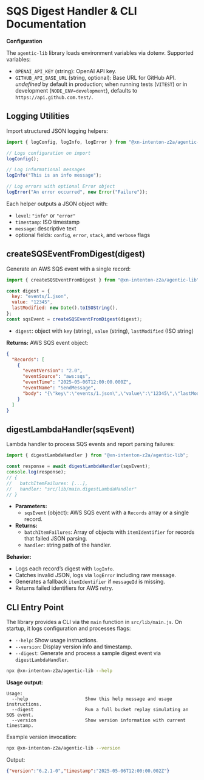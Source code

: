 # SQS Digest Handler & CLI Documentation

**Configuration**

The `agentic-lib` library loads environment variables via dotenv. Supported variables:

- `OPENAI_API_KEY` (string): OpenAI API key.
- `GITHUB_API_BASE_URL` (string, optional): Base URL for GitHub API. _undefined_ by default in production; when running tests (`VITEST`) or in development (`NODE_ENV=development`), defaults to `https://api.github.com.test/`.

## Logging Utilities

Import structured JSON logging helpers:

```js
import { logConfig, logInfo, logError } from "@xn-intenton-z2a/agentic-lib";

// Logs configuration on import
logConfig();

// Log informational messages
logInfo("This is an info message");

// Log errors with optional Error object
logError("An error occurred", new Error("Failure"));
```

Each helper outputs a JSON object with:

- `level`: `"info"` or `"error"`
- `timestamp`: ISO timestamp
- `message`: descriptive text
- optional fields: `config`, `error`, `stack`, and `verbose` flags

## createSQSEventFromDigest(digest)

Generate an AWS SQS event with a single record:

```js
import { createSQSEventFromDigest } from "@xn-intenton-z2a/agentic-lib";

const digest = {
  key: "events/1.json",
  value: "12345",
  lastModified: new Date().toISOString(),
};
const sqsEvent = createSQSEventFromDigest(digest);
```

- `digest`: object with `key` (string), `value` (string), `lastModified` (ISO string)

**Returns:** AWS SQS event object:

```json
{
  "Records": [
    {
      "eventVersion": "2.0",
      "eventSource": "aws:sqs",
      "eventTime": "2025-05-06T12:00:00.000Z",
      "eventName": "SendMessage",
      "body": "{\"key\":\"events/1.json\",\"value\":\"12345\",\"lastModified\":\"...\"}"
    }
  ]
}
```

## digestLambdaHandler(sqsEvent)

Lambda handler to process SQS events and report parsing failures:

```js
import { digestLambdaHandler } from "@xn-intenton-z2a/agentic-lib";

const response = await digestLambdaHandler(sqsEvent);
console.log(response);
// {
//   batchItemFailures: [...],
//   handler: "src/lib/main.digestLambdaHandler"
// }
```

- **Parameters:**
  - `sqsEvent` (object): AWS SQS event with a `Records` array or a single record.
- **Returns:**
  - `batchItemFailures`: Array of objects with `itemIdentifier` for records that failed JSON parsing.
  - `handler`: string path of the handler.

**Behavior:**

- Logs each record’s digest with `logInfo`.
- Catches invalid JSON, logs via `logError` including raw message.
- Generates a fallback `itemIdentifier` if `messageId` is missing.
- Returns failed identifiers for AWS retry.

## CLI Entry Point

The library provides a CLI via the `main` function in `src/lib/main.js`. On startup, it logs configuration and processes flags:

- `--help`: Show usage instructions.
- `--version`: Display version info and timestamp.
- `--digest`: Generate and process a sample digest event via `digestLambdaHandler`.

```bash
npx @xn-intenton-z2a/agentic-lib --help
```

**Usage output:**

```
Usage:
  --help                     Show this help message and usage instructions.
  --digest                   Run a full bucket replay simulating an SQS event.
  --version                  Show version information with current timestamp.
```

Example version invocation:

```bash
npx @xn-intenton-z2a/agentic-lib --version
```

Output:

```json
{"version":"6.2.1-0","timestamp":"2025-05-06T12:00:00.002Z"}
```